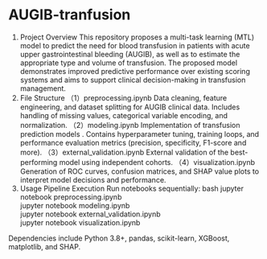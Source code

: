 # AUGIB-tranfusion
1. Project Overview
  This repository proposes a multi-task learning (MTL) model to predict the need for blood transfusion in patients with acute upper gastrointestinal bleeding (AUGIB), as well as to estimate the appropriate type and volume of transfusion. The proposed model demonstrates improved predictive performance over existing scoring systems and aims to support clinical decision-making in transfusion management.
2. File Structure
  （1）preprocessing.ipynb
  Data cleaning, feature engineering, and dataset splitting for AUGIB clinical data. Includes handling of missing values, categorical variable encoding, and normalization.
  （2）modeling.ipynb
  Implementation of transfusion prediction models . Contains hyperparameter tuning, training loops, and performance evaluation metrics (precision, specificity, F1-score and more).
  （3）external_validation.ipynb
  External validation of the best-performing model using independent cohorts. 
  （4）visualization.ipynb
  Generation of ROC curves, confusion matrices, and SHAP value plots to interpret model decisions and performance.
3. Usage
  Pipeline Execution
  Run notebooks sequentially:
  bash
    jupyter notebook preprocessing.ipynb  
    jupyter notebook modeling.ipynb  
    jupyter notebook external_validation.ipynb  
    jupyter notebook visualization.ipynb
   
Dependencies include Python 3.8+, pandas, scikit-learn, XGBoost, matplotlib, and SHAP.
